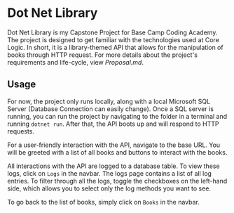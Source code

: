 # Dot Net Library

Dot Net Library is my Capstone Project for Base Camp Coding Academy. 
The project is designed to get familiar with the technologies used at Core Logic.
In short, it is a library-themed API that allows for the manipulation of books through HTTP request.
For more details about the project's requirements and life-cycle, view *Proposal.md*.

## Usage

For now, the project only runs locally, along with a local Microsoft SQL Server (Database Connection can easily change).
Once a SQL server is running, you can run the project by navigating to the folder in a terminal and running `dotnet run`.
After that, the API boots up and will respond to HTTP requests.

For a user-friendly interaction with the API, navigate to the base URL. 
You will be greeted with a list of all books and buttons to interact with the books.

All interactions with the API are logged to a database table. 
To view these logs, click on `Logs` in the navbar.
The logs page contains a list of all log entries.
To filter through all the logs, toggle the checkboxes on the left-hand side, which allows you to select only the log methods you want to see.

To go back to the list of books, simply click on `Books` in the navbar.

